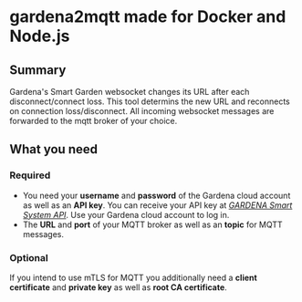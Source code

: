 # gardena2mqtt made for Docker and Node.js
## Summary
Gardena's Smart Garden websocket changes its URL after each disconnect/connect loss. This tool determins 
the new URL and reconnects on connection loss/disconnect. All incoming websocket messages are forwarded to the mqtt 
broker of your choice.
## What you need
### Required
- You need your **username** and **password** of the Gardena cloud account as well as an **API key**. You can receive 
your API key at *[GARDENA Smart System API](https://developer.husqvarnagroup.cloud/apis/GARDENA+smart+system+API)*. 
Use your Gardena cloud account to log in.
- The **URL** and **port** of your MQTT broker as well as an **topic** for MQTT messages.
### Optional
If you intend to use mTLS for MQTT you additionally need a **client certificate** and **private key** as 
well as **root CA certificate**.
